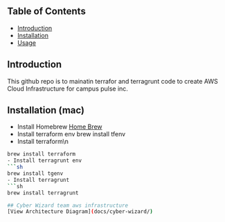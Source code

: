 ## Table of Contents
- [Introduction](#introduction)
- [Installation](#installation)
- [Usage](#usage)

## Introduction
This github repo is to mainatin terrafor and terragrunt code to create AWS Cloud Infrastructure for campus pulse inc.

## Installation (mac)
- Install Homebrew
[Home Brew](https://brew.sh/)
- Install terraform env
brew install tfenv
- Install terraform\n
```sh
brew install terraform
- Install terragrunt env
```sh
brew install tgenv
- Install terragrunt
```sh
brew install terragrunt

## Cyber Wizard team aws infrastructure
[View Architecture Diagram](docs/cyber-wizard/)

